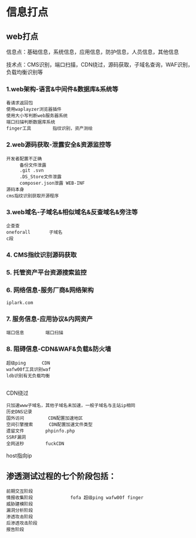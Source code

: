 # 信息打点

## web打点

信息点：基础信息，系统信息，应用信息，防护信息，人员信息，其他信息

技术点：CMS识别，端口扫描，CDN绕过，源码获取，子域名查询，WAF识别，负载均衡识别等



### 1.web架构-语言&中间件&数据库&系统等

```
看请求返回包
使用waplayzer浏览器插件
使用大小写判断web服务器系统
端口扫描判断数据库系统
finger工具		指纹识别，资产测绘
```



### 2.web源码获取-泄露安全&资源监控等

```
开发者配置不正确
	 备份文件泄露
	 .git .svn
	 .DS_Store文件泄露
	 composer.json泄露 WEB-INF 
源码本身
cms指纹识别获取开源程序

```



### 3.web域名-子域名&相似域名&反查域名&旁注等

```
企查查
oneforall		子域名
c段
```

### 4. CMS指纹识别源码获取

### 5. 托管资产平台资源搜索监控



### 6. 网络信息-服务厂商&网络架构

```
iplark.com
```

### 7. 服务信息-应用协议&内网资产

```
端口信息		端口扫描

```



### 8. 阻碍信息-CDN&WAF&负载&防火墙

```
超级ping		CDN
wafw00f工具识别waf
ldb识别有无负载均衡


```

CDN绕过

```
只加速www子域名，其他子域名未加速，一般子域名与主站ip相同
历史DNS记录
国外访问		 CDN配置加速地区
空间引擎搜索		CDN配置加速文件类型
遗留文件		phpinfo.php
SSRF漏洞
全网送秒		fuckCDN 
```

 host指向ip

## 渗透测试过程的七个阶段包括：

```
前期交互阶段
情报收集阶段				fofa 超级ping wafw00f finger
威胁建模阶段				
漏洞分析阶段				
渗透攻击阶段				
后渗透攻击阶段				
报告阶段					
```

